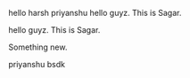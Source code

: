 hello
harsh
priyanshu
hello guyz. This is Sagar.

hello guyz. This is Sagar.

Something new.

priyanshu bsdk
